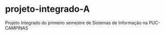 # projeto-integrado-A
Projeto Integrado do primeiro semestre de Sistemas de Informação na PUC-CAMPINAS
